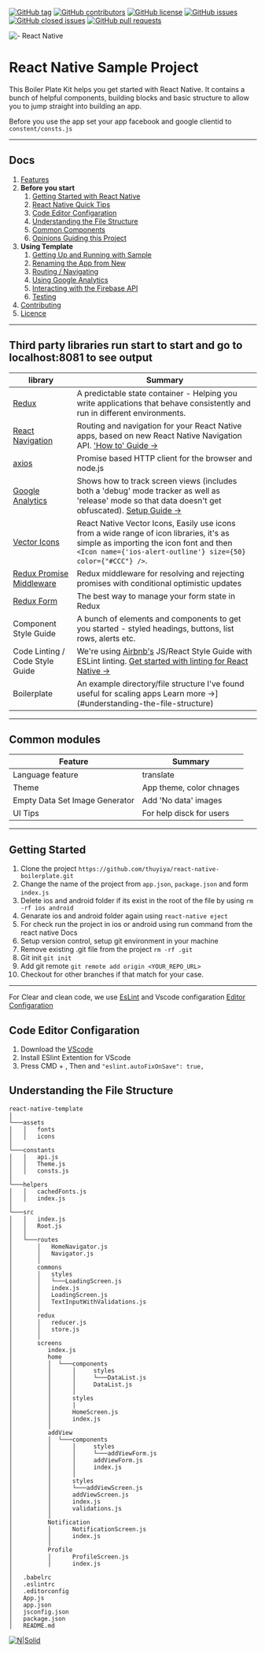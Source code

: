 [![GitHub tag](https://img.shields.io/github/tag/thuyiya/react-native-boilerplate.svg?style=flat-square)](https://github.com/thuyiya/react-native-boilerplate/tags)
[![GitHub contributors](https://img.shields.io/github/contributors/thuyiya/react-native-boilerplate.svg?style=flat-square)](https://github.com/thuyiya/react-native-boilerplate/contributors)
[![GitHub license](https://img.shields.io/badge/license-MIT-blue.svg?style=flat-square)](https://raw.githubusercontent.com/thuyiya/react-native-boilerplate/master/LICENSE)
[![GitHub issues](https://img.shields.io/github/issues/thuyiya/react-native-boilerplate.svg?style=flat-square)](https://github.com/thuyiya/react-native-boilerplate/issues)
[![GitHub closed issues](https://img.shields.io/github/issues-closed/thuyiya/react-native-boilerplate.svg?style=flat-square)](https://github.com/thuyiya/react-native-boilerplate/issues-closed)
[![GitHub pull requests](https://img.shields.io/github/issues-pr/thuyiya/react-native-boilerplate.svg?style=flat-square)](https://github.com/thuyiya/react-native-boilerplate/issues-pr)

![- React Native](https://raw.githubusercontent.com/thuyiya/react-native-boilerplate/master/docs/img/boilerplate_cover.png "React Native Boiler Plate")

# React Native Sample Project

This Boiler Plate Kit helps you get started with React Native. It contains a bunch of helpful components, building blocks and basic structure to allow you to jump straight into building an app.

Before you use the app set your app facebook and google clientid to `constent/consts.js` 

---

## Docs

1. [Features](#third-party-libraries)
1. **Before you start**
   1. [Getting Started with React Native](/docs/react-native.md)
   1. [React Native Quick Tips](/docs/quick-tips.md)
   1. [Code Editor Configaration](#code-editor-configaration)
   1. [Understanding the File Structure](#understanding-the-file-structure)
   1. [Common Components](#common-modules)
   1. [Opinions Guiding this Project](/docs/instruction.md)
1. **Using Template**
   1. [Getting Up and Running with Sample](#getting-started)
   1. [Renaming the App from New](/docs/renaming.md)
   1. [Routing / Navigating](https://reactnavigation.org)
   1. [Using Google Analytics](/docs/google-analytics.md)
   1. [Interacting with the Firebase API](https://firebase.google.com/docs/database/web/start)
   1. [Testing](/docs/testing.md)
1. [Contributing](/docs/poweredBy.png)
1. [Licence](LICENSE)

---

## Third party libraries run start to start and go to localhost:8081 to see output

| library | Summary |
| --- | --- |
| [Redux](https://github.com/reactjs/react-redux) | A predictable state container - Helping you write applications that behave consistently and run in different environments. |
| [React Navigation](https://reactnavigation.org) | Routing and navigation for your React Native apps, based on new React Native Navigation API. ['How to' Guide &rarr;](https://reactnavigation.org/docs/getting-started.html)|
| [axios](https://github.com/mzabriskie/axios) | Promise based HTTP client for the browser and node.js | 
| [Google Analytics](https://github.com/idehub/react-native-google-analytics-bridge) | Shows how to track screen views (includes both a 'debug' mode tracker as well as 'release' mode so that data doesn't get obfuscated). [Setup Guide &rarr;](/docs/google-analytics.md) |
| [Vector Icons](https://github.com/oblador/react-native-vector-icons) | React Native Vector Icons, Easily use icons from a wide range of icon libraries, it's as simple as importing the icon font and then `<Icon name={'ios-alert-outline'} size={50} color={"#CCC"} />`. |
| [Redux Promise Middleware](https://github.com/pburtchaell/redux-promise-middleware) | Redux middleware for resolving and rejecting promises with conditional optimistic updates |
| [Redux Form](http://redux-form.com/6.8.0/) | The best way to manage your form state in Redux | 
| Component Style Guide | A bunch of elements and components to get you started - styled headings, buttons, list rows, alerts etc. |
| Code Linting / Code Style Guide | We're using [Airbnb's](https://github.com/airbnb/javascript) JS/React Style Guide with ESLint linting. [Get started with linting for React Native &rarr;](https://medium.com/pvtl/linting-for-react-native-bdbb586ff694) |
| Boilerplate | An example directory/file structure I've found useful for scaling apps Learn more &rarr;](#understanding-the-file-structure) |

---

## Common modules

| Feature | Summary |
| --- | --- |
| Language feature | translate |
| Theme | App theme, color chnages |
| Empty Data Set Image Generator | Add 'No data' images |
| UI Tips  | For help disck for users |

---

## Getting Started

1. Clone the project `https://github.com/thuyiya/react-native-boilerplate.git`
2. Change the name of the project from `app.json`, `package.json` and form `index.js`
3. Delete ios and android folder if its exist in the root of the file by using `rm -rf ios android`
4. Genarate ios and android folder again using `react-native eject`
5. For check run the project in ios or android using run command from the react native Docs
6. Setup version control, setup git environment in your machine
7. Remove existing .git file from the project `rm -rf .git`
8. Git init `git init`
9. Add git remote `git remote add origin <YOUR_REPO_URL>`
10. Checkout for other branches if that match for your case. 

---

For Clear and clean code, we use [EsLint](/project-template/.eslintrc) and Vscode configaration [Editor Configaration](/project-template/.editorconfig)

## Code Editor Configaration

1. Download the [VScode](https://code.visualstudio.com/)
2. Install ESlint Extention for VScode
3. Press CMD + , Then and `"eslint.autoFixOnSave": true,` 

## Understanding the File Structure

```
react-native-template 
│
└───assets
│   │   fonts
│   │   icons
│   
└───constants
│   │   api.js
│   │   Theme.js
│   │   consts.js
│   
└───helpers
│   │   cachedFonts.js
│   │   index.js
│   
└───src
│   │   index.js
│   │   Root.js
│   │ 
│   └───routes
│       │   HomeNavigator.js
│       │   Navigator.js
│       │  
│       commons
│       │   styles
│       │   └───LoadingScreen.js
│       │   index.js
│       │   LoadingScreen.js
│       │   TextInputWithValidations.js
│       │ 
│       redux
│       │   reducer.js
│       │   store.js
│       │ 
│       screens
│          index.js
│          home
│          │  └───components
│          │      │     styles
│          │      │     └───DataList.js
│          │      │     DataList.js
│          │      │
│          │      styles
│          │      │
│          │      HomeScreen.js
│          │      index.js
│          │      
│          addView
│          │  └───components
│          │      │     styles
│          │      │     └───addViewForm.js
│          │      │     addViewForm.js
│          │      │     index.js
│          │      │
│          │      styles
│          │      └───addViewScreen.js
│          │      addViewScreen.js
│          │      index.js
│          │      validations.js
│          │ 
│          Notification
│          │      NotificationScreen.js
│          │      index.js
│          │ 
│          Profile
│          │      ProfileScreen.js
│          │      index.js
│ 
│   .babelrc
│   .eslintrc
│   .editorconfig
│   App.js
│   app.json
│   jsconfig.json
│   package.json
│   README.md   

```
[![N|Solid](https://cldup.com/QHVAB_xBFk.png)](https://cldup.com/QHVAB_xBFk.png  "Powerd by B|Thuyiya")
